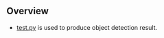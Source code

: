 ## Overview
   - [test.py](https://github.com/chewzzz1014/tensorflow-learning/blob/master/Tensorflow/test.py) is used to produce object detection result.
